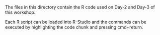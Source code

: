 The files in this directory contain the R code used on Day-2 and Day-3 of this workshop. 

Each R script can be loaded into R-Studio and the commands can be executed by highlighting the code chunk and pressing cmd+return.
